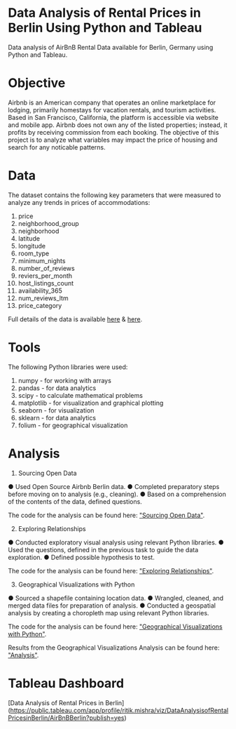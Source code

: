 # Data Analysis of Rental Prices in Berlin Using Python and Tableau
Data analysis of AirBnB Rental Data available for Berlin, Germany using Python and Tableau. 

# Objective 

Airbnb is an American company that operates an online marketplace for lodging, primarily homestays for vacation rentals, and tourism activities. Based in San Francisco, California, the platform is accessible via website and mobile app. Airbnb does not own any of the listed properties; instead, it profits by receiving commission from each booking. The objective of this project is to analyze what variables may impact the price of housing and search for any noticable patterns.

# Data
The dataset contains the following key parameters that were measured to analyze any trends in prices of accommodations: 
1. price
2. neighborhood_group
3. neighborhood
4. latitude
5. longitude
6. room_type
7. minimum_nights
8. number_of_reviews
9. reviers_per_month
10. host_listings_count
11. availability_365
12. num_reviews_ltm
13. price_category 

Full details of the data is available [here](http://insideairbnb.com/get-the-data/) & [here](http://insideairbnb.com/berlin). 

# Tools 
The following Python libraries were used:
1. numpy - for working with arrays
2. pandas - for data analytics
3. scipy - to calculate mathematical problems
4. matplotlib - for visualization and graphical plotting
5. seaborn - for visualization
6. sklearn - for data analytics
7. folium - for geographical visualization

# Analysis

1. Sourcing Open Data

●	Used Open Source Airbnb Berlin data.
●	Completed preparatory steps before moving on to analysis (e.g., cleaning).
●	Based on a comprehension of the contents of the data, defined questions.

The code for the analysis can be found here: ["Sourcing Open Data"](https://github.com/ritik8801/Data-Analysis-of-Rental-Prices-in-Berlin-Using-Python-and-Tableau/blob/main/Project%20Code/Sourcing%20Open%20Data.ipynb).

2. Exploring Relationships

●	Conducted exploratory visual analysis using relevant Python libraries.
●	Used the questions, defined in the previous task to guide the data exploration.
●	Defined possible hypothesis to test.

The code for the analysis can be found here: ["Exploring Relationships"](https://github.com/ritik8801/Data-Analysis-of-Rental-Prices-in-Berlin-Using-Python-and-Tableau/blob/main/Project%20Code/Exploring%20Relationships.ipynb).

3. Geographical Visualizations with Python

●	Sourced a shapefile containing location data.
●	Wrangled, cleaned, and merged data files for preparation of analysis.
●	Conducted a geospatial analysis by creating a choropleth map using relevant Python libraries.

The code for the analysis can be found here: ["Geographical Visualizations with Python"](https://github.com/ritik8801/Data-Analysis-of-Rental-Prices-in-Berlin-Using-Python-and-Tableau/blob/main/Project%20Code/Geographical%20Visualizations.ipynb).

Results from the Geographical Visualizations Analysis can be found here: ["Analysis"](https://github.com/ritik8801/Data-Analysis-of-Rental-Prices-in-Berlin-Using-Python-and-Tableau/tree/main/Analysis).

# Tableau Dashboard
[Data Analysis of Rental Prices in Berlin] (https://public.tableau.com/app/profile/ritik.mishra/viz/DataAnalysisofRentalPricesinBerlin/AirBnBBerlin?publish=yes)

